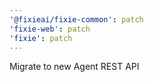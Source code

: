 ```yaml
---
'@fixieai/fixie-common': patch
'fixie-web': patch
'fixie': patch
---
```


Migrate to new Agent REST API
